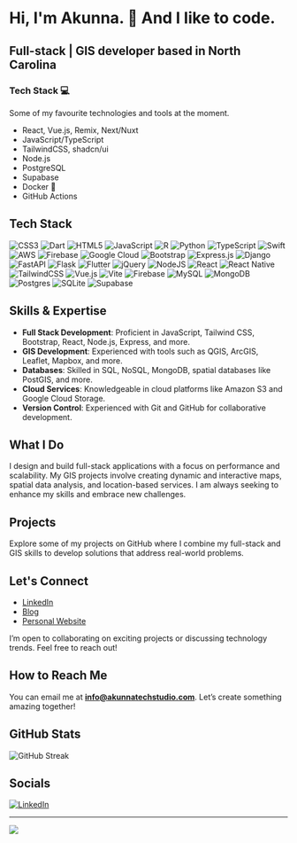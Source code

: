 # Hi, I'm Akunna. 👋 And I like to code.

## Full-stack | GIS developer based in North Carolina

### Tech Stack 💻
Some of my favourite technologies and tools at the moment.

- React, Vue.js, Remix, Next/Nuxt
- JavaScript/TypeScript
- TailwindCSS, shadcn/ui
- Node.js
- PostgreSQL
- Supabase
- Docker 🐳
- GitHub Actions


## Tech Stack
![CSS3](https://img.shields.io/badge/css3-%231572B6.svg?style=for-the-badge&logo=css3&logoColor=white) 
![Dart](https://img.shields.io/badge/dart-%230175C2.svg?style=for-the-badge&logo=dart&logoColor=white) 
![HTML5](https://img.shields.io/badge/html5-%23E34F26.svg?style=for-the-badge&logo=html5&logoColor=white) 
![JavaScript](https://img.shields.io/badge/javascript-%23323330.svg?style=for-the-badge&logo=javascript&logoColor=%23F7DF1E) 
![R](https://img.shields.io/badge/r-%23276DC3.svg?style=for-the-badge&logo=r&logoColor=white) 
![Python](https://img.shields.io/badge/python-3670A0?style=for-the-badge&logo=python&logoColor=ffdd54) 
![TypeScript](https://img.shields.io/badge/typescript-%23007ACC.svg?style=for-the-badge&logo=typescript&logoColor=white) 
![Swift](https://img.shields.io/badge/swift-F54A2A?style=for-the-badge&logo=swift&logoColor=white) 
![AWS](https://img.shields.io/badge/AWS-%23FF9900.svg?style=for-the-badge&logo=amazon-aws&logoColor=white) 
![Firebase](https://img.shields.io/badge/firebase-%23039BE5.svg?style=for-the-badge&logo=firebase) 
![Google Cloud](https://img.shields.io/badge/GoogleCloud-%234285F4.svg?style=for-the-badge&logo=google-cloud&logoColor=white) 
![Bootstrap](https://img.shields.io/badge/bootstrap-%238511FA.svg?style=for-the-badge&logo=bootstrap&logoColor=white) 
![Express.js](https://img.shields.io/badge/express.js-%23404d59.svg?style=for-the-badge&logo=express&logoColor=%2361DAFB) 
![Django](https://img.shields.io/badge/django-%23092E20.svg?style=for-the-badge&logo=django&logoColor=white) 
![FastAPI](https://img.shields.io/badge/FastAPI-005571?style=for-the-badge&logo=fastapi) 
![Flask](https://img.shields.io/badge/flask-%23000.svg?style=for-the-badge&logo=flask&logoColor=white) 
![Flutter](https://img.shields.io/badge/Flutter-%2302569B.svg?style=for-the-badge&logo=Flutter&logoColor=white) 
![jQuery](https://img.shields.io/badge/jquery-%230769AD.svg?style=for-the-badge&logo=jquery&logoColor=white) 
![NodeJS](https://img.shields.io/badge/node.js-6DA55F?style=for-the-badge&logo=node.js&logoColor=white) 
![React](https://img.shields.io/badge/react-%2320232a.svg?style=for-the-badge&logo=react&logoColor=%2361DAFB) 
![React Native](https://img.shields.io/badge/react_native-%2320232a.svg?style=for-the-badge&logo=react&logoColor=%2361DAFB) 
![TailwindCSS](https://img.shields.io/badge/tailwindcss-%2338B2AC.svg?style=for-the-badge&logo=tailwind-css&logoColor=white) 
![Vue.js](https://img.shields.io/badge/vue.js-%2335495e.svg?style=for-the-badge&logo=vuedotjs&logoColor=%234FC08D) 
![Vite](https://img.shields.io/badge/vite-%23646CFF.svg?style=for-the-badge&logo=vite&logoColor=white) 
![Firebase](https://img.shields.io/badge/firebase-a08021?style=for-the-badge&logo=firebase&logoColor=ffcd34) 
![MySQL](https://img.shields.io/badge/mysql-4479A1.svg?style=for-the-badge&logo=mysql&logoColor=white) 
![MongoDB](https://img.shields.io/badge/MongoDB-%234ea94b.svg?style=for-the-badge&logo=mongodb&logoColor=white) 
![Postgres](https://img.shields.io/badge/postgres-%23316192.svg?style=for-the-badge&logo=postgresql&logoColor=white) 
![SQLite](https://img.shields.io/badge/sqlite-%2307405e.svg?style=for-the-badge&logo=sqlite&logoColor=white) 
![Supabase](https://img.shields.io/badge/Supabase-3ECF8E?style=for-the-badge&logo=supabase&logoColor=white) 


## Skills & Expertise
- **Full Stack Development**: Proficient in JavaScript, Tailwind CSS, Bootstrap, React, Node.js, Express, and more.
- **GIS Development**: Experienced with tools such as QGIS, ArcGIS, Leaflet, Mapbox, and more.
- **Databases**: Skilled in SQL, NoSQL, MongoDB, spatial databases like PostGIS, and more.
- **Cloud Services**: Knowledgeable in cloud platforms like Amazon S3 and Google Cloud Storage.
- **Version Control**: Experienced with Git and GitHub for collaborative development.

## What I Do
I design and build full-stack applications with a focus on performance and scalability. My GIS projects involve creating dynamic and interactive maps, spatial data analysis, and location-based services. I am always seeking to enhance my skills and embrace new challenges.

## Projects
Explore some of my projects on GitHub where I combine my full-stack and GIS skills to develop solutions that address real-world problems.

##  Let's Connect
- [LinkedIn](https://www.linkedin.com/in/akunna1)
- [Blog](https://akunnawrites.com/)
- [Personal Website](https://akunnatechstudio.com)

I’m open to collaborating on exciting projects or discussing technology trends. Feel free to reach out!

##  How to Reach Me
You can email me at **info@akunnatechstudio.com**. Let’s create something amazing together!

## GitHub Stats
![GitHub Streak](https://github-readme-streak-stats.herokuapp.com/?user=akunna1&theme=dark)

## Socials
[![LinkedIn](https://img.shields.io/badge/LinkedIn-%230077B5.svg?logo=linkedin&logoColor=white)](https://linkedin.com/in/akunna1)

---

[![](https://visitcount.itsvg.in/api?id=akunna1&icon=0&color=0)](https://visitcount.itsvg.in)
